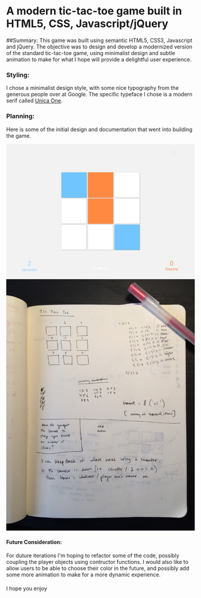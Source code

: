 # A modern tic-tac-toe game built in HTML5, CSS, Javascript/jQuery

##Summary:
This game was built using semantic HTML5, CSS3, Javascript and jQuery. The objective was to design and develop a modernized version of the standard tic-tac-toe game, using minimalist design and subtle animation to make for what I hope will provide a delightful user experience. 


### Styling:
I chose a minimalist design style, with some nice typography from the generous people over at Google. The specific typeface I chose is a modern serif called [Unica One](https://www.google.com/fonts/specimen/Unica+One).

### Planning:
Here is some of the initial design and documentation that went into building the game.

![Tic-tac-toe mockup](https://github.com/sepowitz/tic-tac-toe/blob/gh-pages/tic-mockup.png)
![Tic-tac-toe sketch](https://github.com/sepowitz/tic-tac-toe/blob/gh-pages/tic-sketch-1.jpg)

#### Future Consideration:
For duture iterations I'm hoping to refactor some of the code, possibly coupling the player objects using contructor functions. I would also like to allow users to be able to choose their color in the future, and possibly add some more animation to make for a more dynamic experience. 

####
I hope you enjoy

